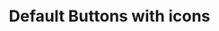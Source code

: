 ---
title: Default Buttons with icons
category: Application
paid: true
isActive: true
ltr: {"react":{"jsxCss":[],"jsxTail":[{"code":"// sm\n<button\n    className=\"flex items-center gap-2 px-3 py-1.5 text-sm text-white duration-150 bg-indigo-600 rounded-lg hover:bg-indigo-500 active:bg-indigo-700\"\n>\n    <svg xmlns=\"http://www.w3.org/2000/svg\" viewBox=\"0 0 24 24\" fill=\"currentColor\" className=\"w-4 h-4\">\n        <path fillRule=\"evenodd\" d=\"M6.32 2.577a49.255 49.255 0 0111.36 0c1.497.174 2.57 1.46 2.57 2.93V21a.75.75 0 01-1.085.67L12 18.089l-7.165 3.583A.75.75 0 013.75 21V5.507c0-1.47 1.073-2.756 2.57-2.93z\" clipRule=\"evenodd\" />\n    </svg>\n    Button\n</button>\n\n// default\n<button\n    className=\"flex items-center gap-2 px-4 py-2 text-white bg-indigo-600 rounded-lg duration-150 hover:bg-indigo-500 active:bg-indigo-700\"\n>\n    <svg xmlns=\"http://www.w3.org/2000/svg\" viewBox=\"0 0 24 24\" fill=\"currentColor\" className=\"w-5 h-5\">\n        <path fillRule=\"evenodd\" d=\"M6.32 2.577a49.255 49.255 0 0111.36 0c1.497.174 2.57 1.46 2.57 2.93V21a.75.75 0 01-1.085.67L12 18.089l-7.165 3.583A.75.75 0 013.75 21V5.507c0-1.47 1.073-2.756 2.57-2.93z\" clipRule=\"evenodd\" />\n    </svg>\n    Button\n</button>\n\n// md\n<button\n    className=\"flex items-center gap-2 px-5 py-3 text-white duration-150 bg-indigo-600 rounded-lg hover:bg-indigo-500 active:bg-indigo-700\"\n>\n    <svg xmlns=\"http://www.w3.org/2000/svg\" viewBox=\"0 0 24 24\" fill=\"currentColor\" className=\"w-6 h-6\">\n        <path fillRule=\"evenodd\" d=\"M6.32 2.577a49.255 49.255 0 0111.36 0c1.497.174 2.57 1.46 2.57 2.93V21a.75.75 0 01-1.085.67L12 18.089l-7.165 3.583A.75.75 0 013.75 21V5.507c0-1.47 1.073-2.756 2.57-2.93z\" clipRule=\"evenodd\" />\n    </svg>\n    Button\n</button>\n\n// lg\n<button\n    className=\"flex items-center gap-2 px-6 py-3.5 text-white bg-indigo-600 rounded-lg duration-150 hover:bg-indigo-500 active:bg-indigo-700\"\n>\n    <svg xmlns=\"http://www.w3.org/2000/svg\" viewBox=\"0 0 24 24\" fill=\"currentColor\" className=\"w-6 h-6\">\n        <path fillRule=\"evenodd\" d=\"M6.32 2.577a49.255 49.255 0 0111.36 0c1.497.174 2.57 1.46 2.57 2.93V21a.75.75 0 01-1.085.67L12 18.089l-7.165 3.583A.75.75 0 013.75 21V5.507c0-1.47 1.073-2.756 2.57-2.93z\" clipRule=\"evenodd\" />\n    </svg>\n    Button\n</button>\n\n// xl\n<button\n    className=\"flex items-center gap-2 px-7 py-4 text-white duration-150 bg-indigo-600 rounded-lg hover:bg-indigo-500 active:bg-indigo-700\"\n>\n    <svg xmlns=\"http://www.w3.org/2000/svg\" viewBox=\"0 0 24 24\" fill=\"currentColor\" className=\"w-6 h-6\">\n        <path fillRule=\"evenodd\" d=\"M6.32 2.577a49.255 49.255 0 0111.36 0c1.497.174 2.57 1.46 2.57 2.93V21a.75.75 0 01-1.085.67L12 18.089l-7.165 3.583A.75.75 0 013.75 21V5.507c0-1.47 1.073-2.756 2.57-2.93z\" clipRule=\"evenodd\" />\n    </svg>\n    Button\n</button>","label":"App.jsx"}]},"vue":{"vueTail":[],"vueCss":[]},"preview":"function App() {\n  return /*#__PURE__*/React.createElement(\"div\", {\n    className: \"btns-container\"\n  }, /*#__PURE__*/React.createElement(\"button\", {\n    className: \"flex items-center gap-2 px-3 py-1.5 text-sm text-white duration-150 bg-indigo-600 rounded-lg hover:bg-indigo-500 active:bg-indigo-700\"\n  }, /*#__PURE__*/React.createElement(\"svg\", {\n    xmlns: \"http://www.w3.org/2000/svg\",\n    viewBox: \"0 0 24 24\",\n    fill: \"currentColor\",\n    className: \"w-4 h-4\"\n  }, /*#__PURE__*/React.createElement(\"path\", {\n    fillRule: \"evenodd\",\n    d: \"M6.32 2.577a49.255 49.255 0 0111.36 0c1.497.174 2.57 1.46 2.57 2.93V21a.75.75 0 01-1.085.67L12 18.089l-7.165 3.583A.75.75 0 013.75 21V5.507c0-1.47 1.073-2.756 2.57-2.93z\",\n    clipRule: \"evenodd\"\n  })), \"Button\"), /*#__PURE__*/React.createElement(\"button\", {\n    className: \"flex items-center gap-2 px-4 py-2 text-white bg-indigo-600 rounded-lg duration-150 hover:bg-indigo-500 active:bg-indigo-700\"\n  }, /*#__PURE__*/React.createElement(\"svg\", {\n    xmlns: \"http://www.w3.org/2000/svg\",\n    viewBox: \"0 0 24 24\",\n    fill: \"currentColor\",\n    className: \"w-5 h-5\"\n  }, /*#__PURE__*/React.createElement(\"path\", {\n    fillRule: \"evenodd\",\n    d: \"M6.32 2.577a49.255 49.255 0 0111.36 0c1.497.174 2.57 1.46 2.57 2.93V21a.75.75 0 01-1.085.67L12 18.089l-7.165 3.583A.75.75 0 013.75 21V5.507c0-1.47 1.073-2.756 2.57-2.93z\",\n    clipRule: \"evenodd\"\n  })), \"Button\"), /*#__PURE__*/React.createElement(\"button\", {\n    className: \"flex items-center gap-2 px-5 py-3 text-white duration-150 bg-indigo-600 rounded-lg hover:bg-indigo-500 active:bg-indigo-700\"\n  }, /*#__PURE__*/React.createElement(\"svg\", {\n    xmlns: \"http://www.w3.org/2000/svg\",\n    viewBox: \"0 0 24 24\",\n    fill: \"currentColor\",\n    className: \"w-6 h-6\"\n  }, /*#__PURE__*/React.createElement(\"path\", {\n    fillRule: \"evenodd\",\n    d: \"M6.32 2.577a49.255 49.255 0 0111.36 0c1.497.174 2.57 1.46 2.57 2.93V21a.75.75 0 01-1.085.67L12 18.089l-7.165 3.583A.75.75 0 013.75 21V5.507c0-1.47 1.073-2.756 2.57-2.93z\",\n    clipRule: \"evenodd\"\n  })), \"Button\"), /*#__PURE__*/React.createElement(\"button\", {\n    className: \"flex items-center gap-2 px-6 py-3.5 text-white bg-indigo-600 rounded-lg duration-150 hover:bg-indigo-500 active:bg-indigo-700\"\n  }, /*#__PURE__*/React.createElement(\"svg\", {\n    xmlns: \"http://www.w3.org/2000/svg\",\n    viewBox: \"0 0 24 24\",\n    fill: \"currentColor\",\n    className: \"w-6 h-6\"\n  }, /*#__PURE__*/React.createElement(\"path\", {\n    fillRule: \"evenodd\",\n    d: \"M6.32 2.577a49.255 49.255 0 0111.36 0c1.497.174 2.57 1.46 2.57 2.93V21a.75.75 0 01-1.085.67L12 18.089l-7.165 3.583A.75.75 0 013.75 21V5.507c0-1.47 1.073-2.756 2.57-2.93z\",\n    clipRule: \"evenodd\"\n  })), \"Button\"), /*#__PURE__*/React.createElement(\"button\", {\n    className: \"flex items-center gap-2 px-7 py-4 text-white duration-150 bg-indigo-600 rounded-lg hover:bg-indigo-500 active:bg-indigo-700\"\n  }, /*#__PURE__*/React.createElement(\"svg\", {\n    xmlns: \"http://www.w3.org/2000/svg\",\n    viewBox: \"0 0 24 24\",\n    fill: \"currentColor\",\n    className: \"w-6 h-6\"\n  }, /*#__PURE__*/React.createElement(\"path\", {\n    fillRule: \"evenodd\",\n    d: \"M6.32 2.577a49.255 49.255 0 0111.36 0c1.497.174 2.57 1.46 2.57 2.93V21a.75.75 0 01-1.085.67L12 18.089l-7.165 3.583A.75.75 0 013.75 21V5.507c0-1.47 1.073-2.756 2.57-2.93z\",\n    clipRule: \"evenodd\"\n  })), \"Button\"));\n}"}
rtl: {"preview":"function App() {\n  return /*#__PURE__*/React.createElement(\"div\", {\n    className: \"btns-container\"\n  }, /*#__PURE__*/React.createElement(\"button\", {\n    className: \"flex items-center gap-2 px-3 py-1.5 text-sm text-white duration-150 bg-indigo-600 rounded-lg hover:bg-indigo-500 active:bg-indigo-700\"\n  }, /*#__PURE__*/React.createElement(\"svg\", {\n    xmlns: \"http://www.w3.org/2000/svg\",\n    viewBox: \"0 0 24 24\",\n    fill: \"currentColor\",\n    className: \"w-4 h-4\"\n  }, /*#__PURE__*/React.createElement(\"path\", {\n    fillRule: \"evenodd\",\n    d: \"M6.32 2.577a49.255 49.255 0 0111.36 0c1.497.174 2.57 1.46 2.57 2.93V21a.75.75 0 01-1.085.67L12 18.089l-7.165 3.583A.75.75 0 013.75 21V5.507c0-1.47 1.073-2.756 2.57-2.93z\",\n    clipRule: \"evenodd\"\n  })), \"\\u0627\\u0636\\u063A\\u0637 \\u0647\\u0646\\u0627\"), /*#__PURE__*/React.createElement(\"button\", {\n    className: \"flex items-center gap-2 px-4 py-2 text-white bg-indigo-600 rounded-lg duration-150 hover:bg-indigo-500 active:bg-indigo-700\"\n  }, /*#__PURE__*/React.createElement(\"svg\", {\n    xmlns: \"http://www.w3.org/2000/svg\",\n    viewBox: \"0 0 24 24\",\n    fill: \"currentColor\",\n    className: \"w-5 h-5\"\n  }, /*#__PURE__*/React.createElement(\"path\", {\n    fillRule: \"evenodd\",\n    d: \"M6.32 2.577a49.255 49.255 0 0111.36 0c1.497.174 2.57 1.46 2.57 2.93V21a.75.75 0 01-1.085.67L12 18.089l-7.165 3.583A.75.75 0 013.75 21V5.507c0-1.47 1.073-2.756 2.57-2.93z\",\n    clipRule: \"evenodd\"\n  })), \"\\u0627\\u0636\\u063A\\u0637 \\u0647\\u0646\\u0627\"), /*#__PURE__*/React.createElement(\"button\", {\n    className: \"flex items-center gap-2 px-5 py-3 text-white duration-150 bg-indigo-600 rounded-lg hover:bg-indigo-500 active:bg-indigo-700\"\n  }, /*#__PURE__*/React.createElement(\"svg\", {\n    xmlns: \"http://www.w3.org/2000/svg\",\n    viewBox: \"0 0 24 24\",\n    fill: \"currentColor\",\n    className: \"w-6 h-6\"\n  }, /*#__PURE__*/React.createElement(\"path\", {\n    fillRule: \"evenodd\",\n    d: \"M6.32 2.577a49.255 49.255 0 0111.36 0c1.497.174 2.57 1.46 2.57 2.93V21a.75.75 0 01-1.085.67L12 18.089l-7.165 3.583A.75.75 0 013.75 21V5.507c0-1.47 1.073-2.756 2.57-2.93z\",\n    clipRule: \"evenodd\"\n  })), \"\\u0627\\u0636\\u063A\\u0637 \\u0647\\u0646\\u0627\"), /*#__PURE__*/React.createElement(\"button\", {\n    className: \"flex items-center gap-2 px-6 py-3.5 text-white bg-indigo-600 rounded-lg duration-150 hover:bg-indigo-500 active:bg-indigo-700\"\n  }, /*#__PURE__*/React.createElement(\"svg\", {\n    xmlns: \"http://www.w3.org/2000/svg\",\n    viewBox: \"0 0 24 24\",\n    fill: \"currentColor\",\n    className: \"w-6 h-6\"\n  }, /*#__PURE__*/React.createElement(\"path\", {\n    fillRule: \"evenodd\",\n    d: \"M6.32 2.577a49.255 49.255 0 0111.36 0c1.497.174 2.57 1.46 2.57 2.93V21a.75.75 0 01-1.085.67L12 18.089l-7.165 3.583A.75.75 0 013.75 21V5.507c0-1.47 1.073-2.756 2.57-2.93z\",\n    clipRule: \"evenodd\"\n  })), \"\\u0627\\u0636\\u063A\\u0637 \\u0647\\u0646\\u0627\"), /*#__PURE__*/React.createElement(\"button\", {\n    className: \"flex items-center gap-2 px-7 py-4 text-white duration-150 bg-indigo-600 rounded-lg hover:bg-indigo-500 active:bg-indigo-700\"\n  }, /*#__PURE__*/React.createElement(\"svg\", {\n    xmlns: \"http://www.w3.org/2000/svg\",\n    viewBox: \"0 0 24 24\",\n    fill: \"currentColor\",\n    className: \"w-6 h-6\"\n  }, /*#__PURE__*/React.createElement(\"path\", {\n    fillRule: \"evenodd\",\n    d: \"M6.32 2.577a49.255 49.255 0 0111.36 0c1.497.174 2.57 1.46 2.57 2.93V21a.75.75 0 01-1.085.67L12 18.089l-7.165 3.583A.75.75 0 013.75 21V5.507c0-1.47 1.073-2.756 2.57-2.93z\",\n    clipRule: \"evenodd\"\n  })), \"\\u0627\\u0636\\u063A\\u0637 \\u0647\\u0646\\u0627\"));\n}","vue":{"vueTail":[],"vueCss":[]},"react":{"jsxTail":[{"code":"// sm\n<button\n    className=\"flex items-center gap-2 px-3 py-1.5 text-sm text-white duration-150 bg-indigo-600 rounded-lg hover:bg-indigo-500 active:bg-indigo-700\"\n>\n    <svg xmlns=\"http://www.w3.org/2000/svg\" viewBox=\"0 0 24 24\" fill=\"currentColor\" className=\"w-4 h-4\">\n        <path fillRule=\"evenodd\" d=\"M6.32 2.577a49.255 49.255 0 0111.36 0c1.497.174 2.57 1.46 2.57 2.93V21a.75.75 0 01-1.085.67L12 18.089l-7.165 3.583A.75.75 0 013.75 21V5.507c0-1.47 1.073-2.756 2.57-2.93z\" clipRule=\"evenodd\" />\n    </svg>\n    اضغط هنا\n</button>\n\n// default\n<button\n    className=\"flex items-center gap-2 px-4 py-2 text-white bg-indigo-600 rounded-lg duration-150 hover:bg-indigo-500 active:bg-indigo-700\"\n>\n    <svg xmlns=\"http://www.w3.org/2000/svg\" viewBox=\"0 0 24 24\" fill=\"currentColor\" className=\"w-5 h-5\">\n        <path fillRule=\"evenodd\" d=\"M6.32 2.577a49.255 49.255 0 0111.36 0c1.497.174 2.57 1.46 2.57 2.93V21a.75.75 0 01-1.085.67L12 18.089l-7.165 3.583A.75.75 0 013.75 21V5.507c0-1.47 1.073-2.756 2.57-2.93z\" clipRule=\"evenodd\" />\n    </svg>\n    اضغط هنا\n</button>\n\n// md\n<button\n    className=\"flex items-center gap-2 px-5 py-3 text-white duration-150 bg-indigo-600 rounded-lg hover:bg-indigo-500 active:bg-indigo-700\"\n>\n    <svg xmlns=\"http://www.w3.org/2000/svg\" viewBox=\"0 0 24 24\" fill=\"currentColor\" className=\"w-6 h-6\">\n        <path fillRule=\"evenodd\" d=\"M6.32 2.577a49.255 49.255 0 0111.36 0c1.497.174 2.57 1.46 2.57 2.93V21a.75.75 0 01-1.085.67L12 18.089l-7.165 3.583A.75.75 0 013.75 21V5.507c0-1.47 1.073-2.756 2.57-2.93z\" clipRule=\"evenodd\" />\n    </svg>\n    اضغط هنا\n</button>\n\n// lg\n<button\n    className=\"flex items-center gap-2 px-6 py-3.5 text-white bg-indigo-600 rounded-lg duration-150 hover:bg-indigo-500 active:bg-indigo-700\"\n>\n    <svg xmlns=\"http://www.w3.org/2000/svg\" viewBox=\"0 0 24 24\" fill=\"currentColor\" className=\"w-6 h-6\">\n        <path fillRule=\"evenodd\" d=\"M6.32 2.577a49.255 49.255 0 0111.36 0c1.497.174 2.57 1.46 2.57 2.93V21a.75.75 0 01-1.085.67L12 18.089l-7.165 3.583A.75.75 0 013.75 21V5.507c0-1.47 1.073-2.756 2.57-2.93z\" clipRule=\"evenodd\" />\n    </svg>\n    اضغط هنا\n</button>\n\n// xl\n<button\n    className=\"flex items-center gap-2 px-7 py-4 text-white duration-150 bg-indigo-600 rounded-lg hover:bg-indigo-500 active:bg-indigo-700\"\n>\n    <svg xmlns=\"http://www.w3.org/2000/svg\" viewBox=\"0 0 24 24\" fill=\"currentColor\" className=\"w-6 h-6\">\n        <path fillRule=\"evenodd\" d=\"M6.32 2.577a49.255 49.255 0 0111.36 0c1.497.174 2.57 1.46 2.57 2.93V21a.75.75 0 01-1.085.67L12 18.089l-7.165 3.583A.75.75 0 013.75 21V5.507c0-1.47 1.073-2.756 2.57-2.93z\" clipRule=\"evenodd\" />\n    </svg>\n    اضغط هنا\n</button>","label":"App.jsx"}],"jsxCss":[]}}
slug: /buttons
id: c867c549-b47c-4a58-9033-69b2beb4ac19
created_at: 1668378483370
---